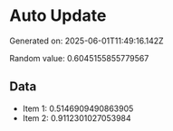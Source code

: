 # Auto Update

Generated on: 2025-06-01T11:49:16.142Z

Random value: 0.6045155855779567

## Data

- Item 1: 0.5146909490863905
- Item 2: 0.9112301027053984